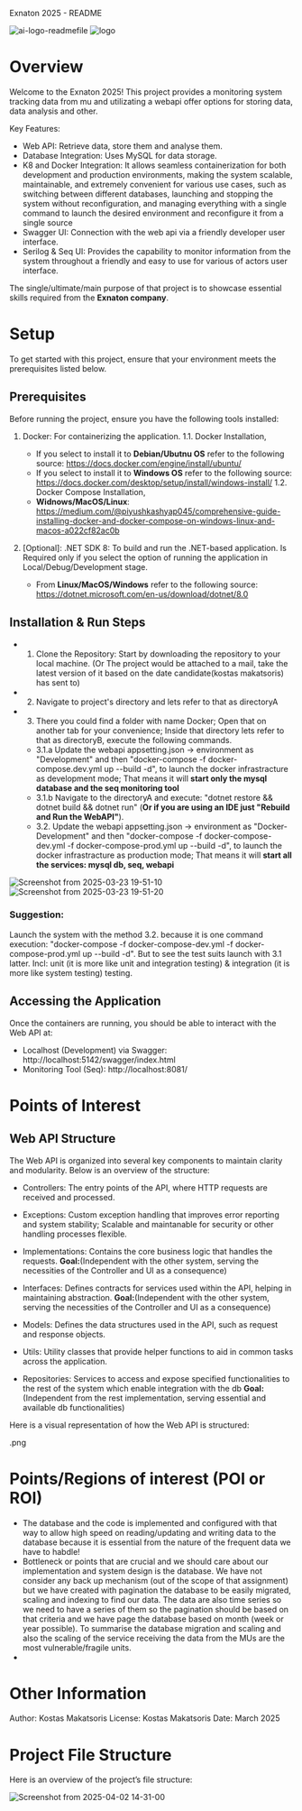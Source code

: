 Exnaton 2025 - README

![ai-logo-readmefile](https://github.com/user-attachments/assets/1406776c-da93-4593-a829-d9b5a79b66b5)
![logo](https://github.com/user-attachments/assets/698b375b-db74-45fb-819e-5631cad89ed4)

# Overview
Welcome to the Exnaton 2025! This project provides a monitoring system tracking data from mu and utilizating a webapi offer options for storing data, data analysis and other.

Key Features:
- Web API: Retrieve data, store them and analyse them.
- Database Integration: Uses MySQL for data storage.
- K8 and Docker Integration: It allows seamless containerization for both development and production environments, making the system scalable, maintainable, and extremely convenient for various use cases, such as switching between different databases, launching and stopping the system without reconfiguration, and managing everything with a single command to launch the desired environment and reconfigure it from a single source
- Swagger UI: Connection with the web api via a friendly developer user interface.
- Serilog & Seq UI: Provides the capability to monitor information from the system throughout a friendly and easy to use for various of actors user interface. 

The single/ultimate/main purpose of that project is to showcase essential skills required from the **Exnaton company**.

# Setup
To get started with this project, ensure that your environment meets the prerequisites listed below.

## Prerequisites
Before running the project, ensure you have the following tools installed:

1. Docker: For containerizing the application.
   1.1. Docker Installation,
   - If you select to install it to **Debian/Ubutnu OS** refer to the following source: https://docs.docker.com/engine/install/ubuntu/
   - If you select to install it to **Windows OS** refer to the following source: https://docs.docker.com/desktop/setup/install/windows-install/
   1.2. Docker Compose Installation,
   - **Widnows/MacOS/Linux**: https://medium.com/@piyushkashyap045/comprehensive-guide-installing-docker-and-docker-compose-on-windows-linux-and-macos-a022cf82ac0b

2. [Optional]: .NET SDK 8: To build and run the .NET-based application.
   Is Required only if you select the option of running the application in Local/Debug/Development stage.
   - From **Linux/MacOS/Windows** refer to the following source: https://dotnet.microsoft.com/en-us/download/dotnet/8.0

## Installation & Run Steps
- 1. Clone the Repository: Start by downloading the repository to your local machine. (Or The project would be attached to a mail, take the latest version of it based on the date candidate(kostas makatsoris) has sent to)
- 2. Navigate to project's directory and lets refer to that as directoryA
- 3. There you could find a folder with name Docker; Open that on another tab for your convenience; Inside that directory lets refer to that as directoryB, execute the following commands.
   - 3.1.a Update the webapi appsetting.json -> environment as "Development" and then "docker-compose -f docker-compose.dev.yml up --build -d", to launch the docker infrastracture as development mode; That means it will **start only the mysql database and the seq monitoring tool**
   - 3.1.b Navigate to the directoryA and execute: "dotnet restore && dotnet build && dotnet run" (**Or if you are using an IDE just "Rebuild and Run the WebAPI"**).
   - 3.2. Update the webapi appsetting.json -> environment as "Docker-Development" and then "docker-compose -f docker-compose-dev.yml -f docker-compose-prod.yml up --build -d", to launch the docker infrastracture as production mode; That means it will **start all the services: mysql db, seq, webapi**

![Screenshot from 2025-03-23 19-51-10](https://github.com/user-attachments/assets/0e36b529-3173-43eb-9011-86e1a4b7a275)
![Screenshot from 2025-03-23 19-51-20](https://github.com/user-attachments/assets/5f8738c4-68f7-4336-a686-489b9ec3dbb8)



### Suggestion:
Launch the system with the method 3.2. because it is one command execution: "docker-compose -f docker-compose-dev.yml -f docker-compose-prod.yml up --build -d". But to see the test suits launch with 3.1 latter. Incl: unit (it is more like unit and integration testing) & integration (it is more like system testing) testing.

## Accessing the Application
Once the containers are running, you should be able to interact with the Web API at:

- Localhost (Development) via Swagger: http://localhost:5142/swagger/index.html
- Monitoring Tool (Seq): http://localhost:8081/ 

# Points of Interest
## Web API Structure
The Web API is organized into several key components to maintain clarity and modularity. Below is an overview of the structure:

- Controllers: The entry points of the API, where HTTP requests are received and processed.

- Exceptions: Custom exception handling that improves error reporting and system stability; Scalable and maintanable for security or other handling processes flexible.

- Implementations: Contains the core business logic that handles the requests. **Goal:**(Independent with the other system, serving the necessities of the Controller and UI as a consequence)

- Interfaces: Defines contracts for services used within the API, helping in maintaining abstraction. **Goal:**(Independent with the other system, serving the necessities of the Controller and UI as a consequence)

- Models: Defines the data structures used in the API, such as request and response objects.

- Utils: Utility classes that provide helper functions to aid in common tasks across the application.

- Repositories: Services to access and expose specified functionalities to the rest of the system which enable integration with the db **Goal:** (Independent from the rest implementation, serving essential and available db functionalities)

Here is a visual representation of how the Web API is structured:

<add-screenshot-from-figma>.png

# Points/Regions of interest (POI or ROI)
- The database and the code is implemented and configured with that way to allow high speed on reading/updating and writing data to the database because it is essential from the nature of the frequent data we have to habdle!
- Bottleneck or points that are crucial and we should care about our implementation and system design is the database. We have not consider any back up mechanism (out of the scope of that assignment) but we have created with pagination the database to be
  easily migrated, scaling and indexing to find our data. The data are also time series so we need to have a series of them so the pagination should be based on that criteria and we have page the database based on month (week or year possible). To summarise the database migration and scaling and also the scaling of the service receiving the data from the MUs are the most vulnerable/fragile units.
- 
  
# Other Information
Author: Kostas Makatsoris
License: Kostas Makatsoris
Date: March 2025

# Project File Structure
Here is an overview of the project’s file structure:

![Screenshot from 2025-04-02 14-31-00](https://github.com/user-attachments/assets/d34b95b9-cacf-47fb-9128-595b92cb0741)




